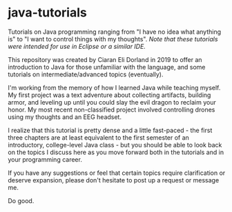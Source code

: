 # java-tutorials
Tutorials on Java programming ranging from "I have no idea what anything is" to "I want to control things with my thoughts".
*Note that these tutorials were intended for use in Eclipse or a similar IDE.*

This repository was created by Ciaran Eli Dorland in 2019 to offer an introduction to Java for those unfamiliar with the language, and some tutorials on intermediate/advanced topics (eventually).

I'm working from the memory of how I learned Java while teaching myself. My first project was a text adventure about collecting artifacts, building armor, and leveling up until you could slay the evil dragon to reclaim your honor.
My most recent non-classified project involved controlling drones using my thoughts and an EEG headset.

I realize that this tutorial is pretty dense and a little fast-paced - the first three chapters are at least equivalent to the first semester of an introductory, college-level Java class - but you should be able to look back on the topics I discuss here as you move forward both in the tutorials and in your programming career.

If you have any suggestions or feel that certain topics require clarification or deserve expansion, please don't hesitate to post up a request or message me.

Do good.
